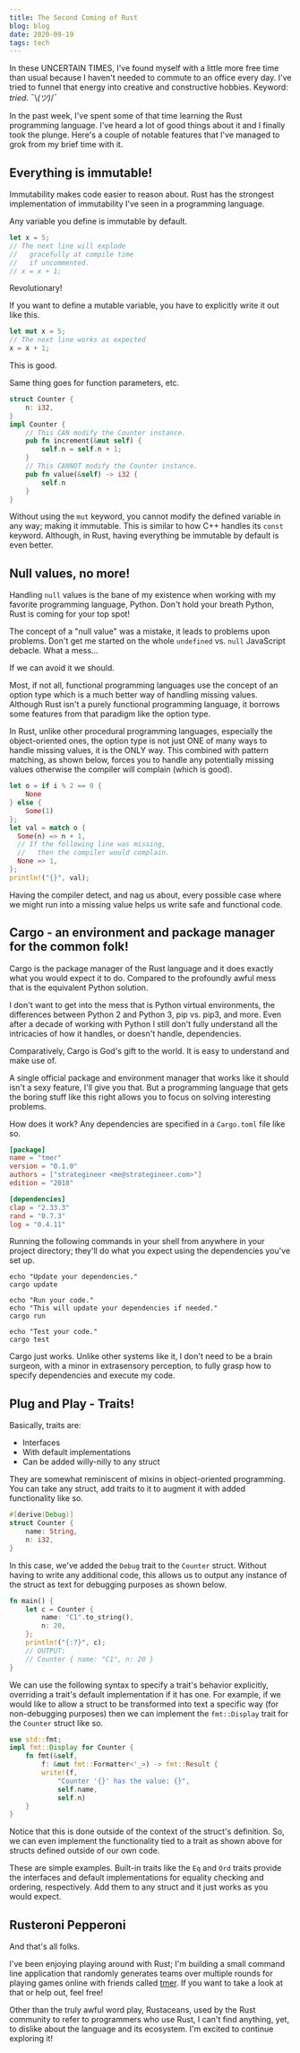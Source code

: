 ```yaml
---
title: The Second Coming of Rust
blog: blog
date: 2020-09-19
tags: tech
---
```

In these UNCERTAIN TIMES, I've found myself with a little more free time than usual because I haven't needed to commute to an office every day. I've tried to funnel that energy into creative and constructive hobbies. Keyword: _tried_. ¯\\_(ツ)_/¯

In the past week, I've spent some of that time learning the Rust programming language. I've heard a lot of good things about it and I finally took the plunge. Here's a couple of notable features that I've managed to grok from my brief time with it.

## Everything is immutable!

Immutability makes code easier to reason about. Rust has the strongest implementation of immutability I've seen in a programming language.

Any variable you define is immutable by default.

~~~ rust
let x = 5;
// The next line will explode
//   gracefully at compile time
//   if uncommented.
// x = x + 1;
~~~

Revolutionary!

If you want to define a mutable variable, you have to explicitly write it out like this.

~~~ rust
let mut x = 5;
// The next line works as expected
x = x + 1;
~~~

This is good.

Same thing goes for function parameters, etc.

~~~ rust
struct Counter {
    n: i32,
}
impl Counter {
    // This CAN modify the Counter instance.
    pub fn increment(&mut self) {
        self.n = self.n + 1;
    }
    // This CANNOT modify the Counter instance.
    pub fn value(&self) -> i32 {
        self.n
    }
}
~~~

Without using the `mut` keyword, you cannot modify the defined variable in any way; making it immutable. This is similar to how C++ handles its `const` keyword. Although, in Rust, having everything be immutable by default is even better.

## Null values, no more!

Handling `null` values is the bane of my existence when working with my favorite programming language, Python. Don't hold your breath Python, Rust is coming for your top spot!

The concept of a "null value" was a mistake, it leads to problems upon problems. Don't get me started on the whole `undefined` vs. `null` JavaScript debacle. What a mess...

If we can avoid it we should.

Most, if not all, functional programming languages use the concept of an option type which is a much better way of handling missing values. Although Rust isn't a purely functional programming language, it borrows some features from that paradigm like the option type.

In Rust, unlike other procedural programming languages, especially the object-oriented ones, the option type is not just ONE of many ways to handle missing values, it is the ONLY way. This combined with pattern matching, as shown below, forces you to handle any potentially missing values otherwise the compiler will complain (which is good).

~~~ rust
let o = if i % 2 == 0 {
    None
} else {
    Some(1)
};
let val = match o {
  Some(n) => n + 1,
  // If the following line was missing,
  //   then the compiler would complain.
  None => 1,
};
println!("{}", val);
~~~

Having the compiler detect, and nag us about, every possible case where we might run into a missing value helps us write safe and functional code.

## Cargo - an environment and package manager for the common folk!

Cargo is the package manager of the Rust language and it does exactly what you would expect it to do. Compared to the profoundly awful mess that is the equivalent Python solution.

I don't want to get into the mess that is Python virtual environments, the differences between Python 2 and Python 3, pip vs. pip3, and more. Even after a decade of working with Python I still don't fully understand all the intricacies of how it handles, or doesn't handle, dependencies.

Comparatively, Cargo is God's gift to the world. It is easy to understand and make use of.

A single official package and environment manager that works like it should isn't a sexy feature, I'll give you that. But a programming language that gets the boring stuff like this right allows you to focus on solving interesting problems.

How does it work? Any dependencies are specified in a `Cargo.toml` file like so.

~~~ toml
[package]
name = "tmer"
version = "0.1.0"
authors = ["strategineer <me@strategineer.com>"]
edition = "2018"

[dependencies]
clap = "2.33.3"
rand = "0.7.3"
log = "0.4.11"
~~~

Running the following commands in your shell from anywhere in your project directory; they'll do what you expect using the dependencies you've set up.

~~~ shell
echo "Update your dependencies."
cargo update

echo "Run your code."
echo "This will update your dependencies if needed."
cargo run

echo "Test your code."
cargo test
~~~

Cargo just works. Unlike other systems like it, I don't need to be a brain surgeon, with a minor in extrasensory perception, to fully grasp how to specify dependencies and execute my code.

## Plug and Play - Traits!

Basically, traits are:

- Interfaces
- With default implementations
- Can be added willy-nilly to any struct

They are somewhat reminiscent of mixins in object-oriented programming. You can take any struct, add traits to it to augment it with added functionality like so.

~~~ rust
#[derive(Debug)]
struct Counter {
    name: String,
    n: i32,
}
~~~

In this case, we've added the `Debug` trait to the `Counter` struct. Without having to write any additional code, this allows us to output any instance of the struct as text for debugging purposes as shown below.

~~~ rust
fn main() {
    let c = Counter {
        name: "C1".to_string(),
        n: 20,
    };
    println!("{:?}", c);
    // OUTPUT:
    // Counter { name: "C1", n: 20 }
}
~~~

We can use the following syntax to specify a trait's behavior explicitly, overriding a trait's default implementation if it has one. For example, if we would like to allow a struct to be transformed into text a specific way (for non-debugging purposes) then we can implement the `fmt::Display` trait for the `Counter` struct like so.

~~~ rust
use std::fmt;
impl fmt::Display for Counter {
    fn fmt(&self,
        f: &mut fmt::Formatter<'_>) -> fmt::Result {
        write!(f,
            "Counter '{}' has the value: {}",
            self.name,
            self.n)
    }
}
~~~

Notice that this is done outside of the context of the struct's definition. So, we can even implement the functionality tied to a trait as shown above for structs defined outside of our own code.

These are simple examples. Built-in traits like the `Eq` and `Ord` traits provide the interfaces and default implementations for equality checking and ordering, respectively. Add them to any struct and it just works as you would expect.

## Rusteroni Pepperoni
And that's all folks.

I've been enjoying playing around with Rust; I'm building a small command line application that randomly generates teams over multiple rounds for playing games online with friends called [tmer](https://github.com/strategineer/tmer). If you want to take a look at that or help out, feel free!

Other than the truly awful word play, Rustaceans, used by the Rust community to refer to programmers who use Rust, I can't find anything, yet, to dislike about the language and its ecosystem. I'm excited to continue exploring it!
